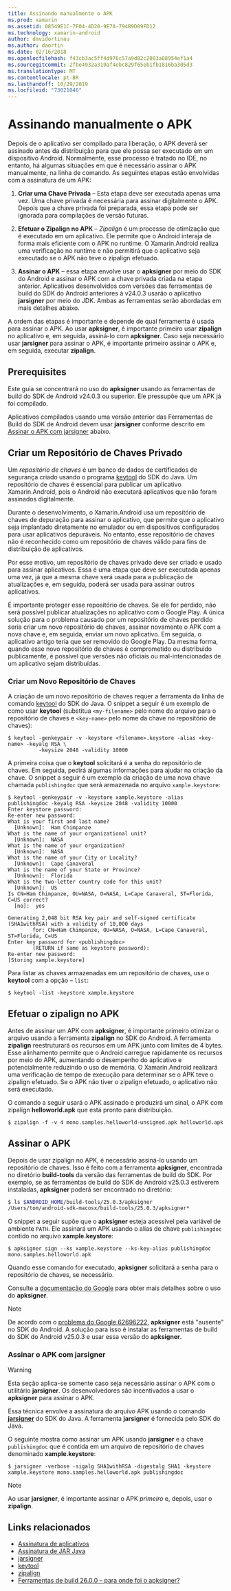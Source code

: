 ```yaml
---
title: Assinando manualmente o APK
ms.prod: xamarin
ms.assetid: 08549E1C-7F04-4D20-9E7A-794B9D09FD12
ms.technology: xamarin-android
author: davidortinau
ms.author: daortin
ms.date: 02/16/2018
ms.openlocfilehash: f43cb3ac5ff4d976c57a9d82c2003a08954ef1a4
ms.sourcegitcommit: 2fbe4932a319af4ebc829f65eb1fb1816ba305d3
ms.translationtype: MT
ms.contentlocale: pt-BR
ms.lasthandoff: 10/29/2019
ms.locfileid: "73021046"
---
```

# <a name="manually-signing-the-apk"></a>Assinando manualmente o APK

Depois de o aplicativo ser compilado para liberação, o APK deverá ser assinado antes da distribuição para que ele possa ser executado em um dispositivo Android. Normalmente, esse processo é tratado no IDE, no entanto, há algumas situações em que é necessário assinar o APK manualmente, na linha de comando. As seguintes etapas estão envolvidas com a assinatura de um APK:

1. **Criar uma Chave Privada** &ndash; Esta etapa deve ser executada apenas uma vez. Uma chave privada é necessária para assinar digitalmente o APK.
    Depois que a chave privada foi preparada, essa etapa pode ser ignorada para compilações de versão futuras.

2. **Efetuar o Zipalign no APK** &ndash; *Zipalign* é um processo de otimização que é executado em um aplicativo. Ele permite que o Android interaja de forma mais eficiente com o APK no runtime. O Xamarin.Android realiza uma verificação no runtime e não permitirá que o aplicativo seja executado se o APK não teve o zipalign efetuado.

3. **Assinar o APK** &ndash; essa etapa envolve usar o **apksigner** por meio do SDK do Android e assinar o APK com a chave privada criada na etapa anterior. Aplicativos desenvolvidos com versões das ferramentas de build do SDK do Android anteriores à v24.0.3 usarão o aplicativo **jarsigner** por meio do JDK. Ambas as ferramentas serão abordadas em mais detalhes abaixo. 

A ordem das etapas é importante e depende de qual ferramenta é usada para assinar o APK. Ao usar **apksigner**, é importante primeiro usar **zipalign** no aplicativo e, em seguida, assiná-lo com **apksigner**.  Caso seja necessário usar **jarsigner** para assinar o APK, é importante primeiro assinar o APK e, em seguida, executar **zipalign**. 

## <a name="prerequisites"></a>Prerequisites

Este guia se concentrará no uso do **apksigner** usando as ferramentas de build do SDK de Android v24.0.3 ou superior. Ele pressupõe que um APK já foi compilado.

Aplicativos compilados usando uma versão anterior das Ferramentas de Build do SDK de Android devem usar **jarsigner** conforme descrito em [Assinar o APK com jarsigner](#Sign_the_APK_with_jarsigner) abaixo.

## <a name="create-a-private-keystore"></a>Criar um Repositório de Chaves Privado

Um *repositório de chaves* é um banco de dados de certificados de segurança criado usando o programa [keytool](https://docs.oracle.com/javase/8/docs/technotes/tools/unix/keytool.html) do SDK do Java. Um repositório de chaves é essencial para publicar um aplicativo Xamarin.Android, pois o Android não executará aplicativos que não foram assinados digitalmente.

Durante o desenvolvimento, o Xamarin.Android usa um repositório de chaves de depuração para assinar o aplicativo, que permite que o aplicativo seja implantado diretamente no emulador ou em dispositivos configurados para usar aplicativos depuráveis.
No entanto, esse repositório de chaves não é reconhecido como um repositório de chaves válido para fins de distribuição de aplicativos.

Por esse motivo, um repositório de chaves privado deve ser criado e usado para assinar aplicativos. Essa é uma etapa que deve ser executada apenas uma vez, já que a mesma chave será usada para a publicação de atualizações e, em seguida, poderá ser usada para assinar outros aplicativos.

É importante proteger esse repositório de chaves. Se ele for perdido, não será possível publicar atualizações no aplicativo com o Google Play.
A única solução para o problema causado por um repositório de chaves perdido seria criar um novo repositório de chaves, assinar novamente o APK com a nova chave e, em seguida, enviar um novo aplicativo. Em seguida, o aplicativo antigo teria que ser removido do Google Play. Da mesma forma, quando esse novo repositório de chaves é comprometido ou distribuído publicamente, é possível que versões não oficiais ou mal-intencionadas de um aplicativo sejam distribuídas.

### <a name="create-a-new-keystore"></a>Criar um Novo Repositório de Chaves

A criação de um novo repositório de chaves requer a ferramenta da linha de comando [keytool](https://docs.oracle.com/javase/8/docs/technotes/tools/unix/keytool.html) do SDK do Java. O snippet a seguir é um exemplo de como usar **keytool** (substitua `<my-filename>` pelo nome do arquivo para o repositório de chaves e `<key-name>` pelo nome da chave no repositório de chaves):

```shell
$ keytool -genkeypair -v -keystore <filename>.keystore -alias <key-name> -keyalg RSA \
          -keysize 2048 -validity 10000
```

A primeira coisa que o **keytool** solicitará é a senha do repositório de chaves. Em seguida, pedirá algumas informações para ajudar na criação da chave. O snippet a seguir é um exemplo da criação de uma nova chave chamada `publishingdoc` que será armazenada no arquivo `xample.keystore`:

```shell
$ keytool -genkeypair -v -keystore xample.keystore -alias publishingdoc -keyalg RSA -keysize 2048 -validity 10000
Enter keystore password:
Re-enter new password:
What is your first and last name?
  [Unknown]:  Ham Chimpanze
What is the name of your organizational unit?
  [Unknown]:  NASA
What is the name of your organization?
  [Unknown]:  NASA
What is the name of your City or Locality?
  [Unknown]:  Cape Canaveral
What is the name of your State or Province?
  [Unknown]:  Florida
What is the two-letter country code for this unit?
  [Unknown]:  US
Is CN=Ham Chimpanze, OU=NASA, O=NASA, L=Cape Canaveral, ST=Florida, C=US correct?
  [no]:  yes

Generating 2,048 bit RSA key pair and self-signed certificate (SHA1withRSA) with a validity of 10,000 days
        for: CN=Ham Chimpanze, OU=NASA, O=NASA, L=Cape Canaveral, ST=Florida, C=US
Enter key password for <publishingdoc>
        (RETURN if same as keystore password):
Re-enter new password:
[Storing xample.keystore]
```

Para listar as chaves armazenadas em um repositório de chaves, use o **keytool** com a opção &ndash; `list`:

```shell
$ keytool -list -keystore xample.keystore
```

## <a name="zipalign-the-apk"></a>Efetuar o zipalign no APK

Antes de assinar um APK com **apksigner**, é importante primeiro otimizar o arquivo usando a ferramenta **zipalign** no SDK do Android. A ferramenta **zipalign** reestruturará os recursos em um APK junto com limites de 4 bytes. Esse alinhamento permite que o Android carregue rapidamente os recursos por meio do APK, aumentando o desempenho do aplicativo e potencialmente reduzindo o uso de memória. O Xamarin.Android realizará uma verificação de tempo de execução para determinar se o APK teve o zipalign efetuado. Se o APK não tiver o zipalign efetuado, o aplicativo não será executado.

O comando a seguir usará o APK assinado e produzirá um sinal, o APK com zipalign **helloworld.apk** que está pronto para distribuição.

```shell
$ zipalign -f -v 4 mono.samples.helloworld-unsigned.apk helloworld.apk
```

## <a name="sign-the-apk"></a>Assinar o APK

Depois de usar zipalign no APK, é necessário assiná-lo usando um repositório de chaves. Isso é feito com a ferramenta **apksigner**, encontrada no diretório **build-tools** da versão das ferramentas de build do SDK.  Por exemplo, se as ferramentas de build do SDK de Android v25.0.3 estiverem instaladas, **apksigner** poderá ser encontrado no diretório:

```bash
$ ls $ANDROID_HOME/build-tools/25.0.3/apksigner
/Users/tom/android-sdk-macosx/build-tools/25.0.3/apksigner*
```

O snippet a seguir supõe que o **apksigner** esteja acessível pela variável de ambiente `PATH`. Ele assinará um APK usando o alias de chave `publishingdoc` contido no arquivo **xample.keystore**:

```shell
$ apksigner sign --ks xample.keystore --ks-key-alias publishingdoc mono.samples.helloworld.apk
```

Quando esse comando for executado, **apksigner** solicitará a senha para o repositório de chaves, se necessário.

Consulte a [documentação do Google](https://developer.android.com/studio/command-line/apksigner.html) para obter mais detalhes sobre o uso do **apksigner**.

> [!NOTE]
> De acordo com o [problema do Google 62696222](https://issuetracker.google.com/issues/62696222), **apksigner** está "ausente" no SDK do Android. A solução para isso é instalar as ferramentas de build do SDK do Android v25.0.3 e usar essa versão do **apksigner**.  

<a name="Sign_the_APK_with_jarsigner" />

### <a name="sign-the-apk-with-jarsigner"></a>Assinar o APK com jarsigner

> [!WARNING]
> Esta seção aplica-se somente caso seja necessário assinar o APK com o utilitário **jarsigner**. Os desenvolvedores são incentivados a usar o **apksigner** para assinar o APK.

Essa técnica envolve a assinatura do arquivo APK usando o comando **[jarsigner](https://docs.oracle.com/javase/8/docs/technotes/tools/windows/jarsigner.html)** do SDK do Java.  A ferramenta **jarsigner** é fornecida pelo SDK do Java. 

O seguinte mostra como assinar um APK usando **jarsigner** e a chave `publishingdoc` que é contida em um arquivo de repositório de chaves denominado **xample.keystore**:

```shell
$ jarsigner -verbose -sigalg SHA1withRSA -digestalg SHA1 -keystore xample.keystore mono.samples.helloworld.apk publishingdoc
```

> [!NOTE]
> Ao usar **jarsigner**, é importante assinar o APK _primeiro_ e, depois, usar o **zipalign**.  

## <a name="related-links"></a>Links relacionados

- [Assinatura de aplicativos](https://source.android.com/security/apksigning/)
- [Assinatura de JAR Java](https://docs.oracle.com/javase/8/docs/technotes~/jar/jar.html#Signed_JAR_File)
- [jarsigner](https://docs.oracle.com/javase/8/docs/technotes/tools/windows/jarsigner.html)
- [keytool](https://docs.oracle.com/javase/8/docs/technotes/tools/unix/keytool.html)
- [zipalign](https://developer.android.com/studio/command-line/zipalign.html)
- [Ferramentas de build 26.0.0 – para onde foi o apksigner?](https://issuetracker.google.com/issues/62696222)
